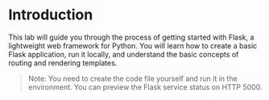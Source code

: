 # Introduction

This lab will guide you through the process of getting started with Flask, a lightweight web framework for Python. You will learn how to create a basic Flask application, run it locally, and understand the basic concepts of routing and rendering templates.

> Note: You need to create the code file yourself and run it in the environment. You can preview the Flask service status on HTTP 5000.
